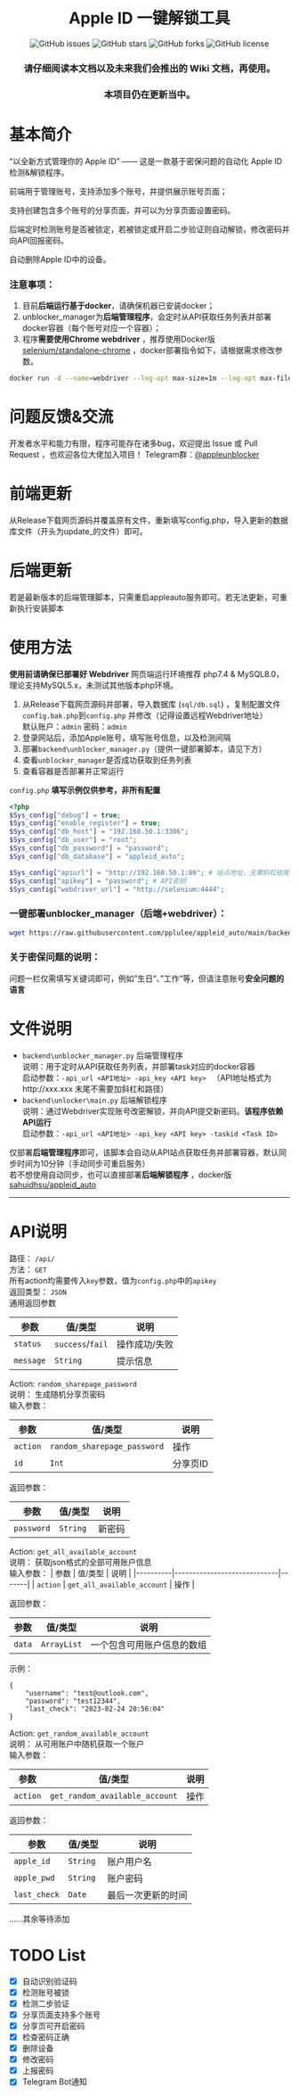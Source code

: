 <h1 align="center">Apple ID 一键解锁工具</h1>
<p align="center">
    <a href="https://github.com/pplulee/appleid_auto/issues" style="text-decoration:none">
        <img src="https://img.shields.io/github/issues/pplulee/appleid_auto.svg" alt="GitHub issues"/>
    </a>
    <a href="https://github.com/pplulee/appleid_auto/stargazers" style="text-decoration:none" >
        <img src="https://img.shields.io/github/stars/pplulee/appleid_auto.svg" alt="GitHub stars"/>
    </a>
    <a href="https://github.com/pplulee/appleid_auto/network" style="text-decoration:none" >
        <img src="https://img.shields.io/github/forks/pplulee/appleid_auto.svg" alt="GitHub forks"/>
    </a>
    <a href="https://github.com/pplulee/apple_auto/blob/main/LICENSE" style="text-decoration:none" >
        <img src="https://img.shields.io/github/license/pplulee/appleid_auto" alt="GitHub license"/>
    </a>
</p>
<h3 align="center">请仔细阅读本文档以及未来我们会推出的 Wiki 文档，再使用。</h3>  
<h3 align="center">本项目仍在更新当中。</h3>

# 基本简介

“以全新方式管理你的 Apple ID” —— 这是一款基于密保问题的自动化 Apple ID 检测&解锁程序。

前端用于管理账号，支持添加多个账号，并提供展示账号页面；

支持创建包含多个账号的分享页面，并可以为分享页面设置密码。

后端定时检测账号是否被锁定，若被锁定或开启二步验证则自动解锁，修改密码并向API回报密码。

自动删除Apple ID中的设备。

### 注意事项：

1. 目前**后端运行基于docker**，请确保机器已安装docker；
2. unblocker_manager为**后端管理程序**，会定时从API获取任务列表并部署docker容器（每个账号对应一个容器）；
3. 程序**需要使用Chrome webdriver**
   ，推荐使用Docker版 [selenium/standalone-chrome](https://hub.docker.com/r/selenium/standalone-chrome)
   ，docker部署指令如下，请根据需求修改参数。

```bash
docker run -d --name=webdriver --log-opt max-size=1m --log-opt max-file=1 --shm-size="2g" --restart=always -e SE_NODE_MAX_SESSIONS=10 -e SE_NODE_OVERRIDE_MAX_SESSIONS=true -e SE_SESSION_RETRY_INTERVAL=1 -e SE_VNC_VIEW_ONLY=1 -p 4444:4444 -p 5900:5900 selenium/standalone-chrome
```

# 问题反馈&交流

开发者水平和能力有限，程序可能存在诸多bug，欢迎提出 Issue 或 Pull Request ，也欢迎各位大佬加入项目！
Telegram群：[@appleunblocker](https://t.me/appleunblocker)

# 前端更新

从Release下载网页源码并覆盖原有文件，重新填写config.php，导入更新的数据库文件（开头为update_的文件）即可。

# 后端更新

若是最新版本的后端管理脚本，只需重启appleauto服务即可。若无法更新，可重新执行安装脚本

# 使用方法

**使用前请确保已部署好 Webdriver**
网页端运行环境推荐 php7.4 & MySQL8.0，理论支持MySQL5.x，未测试其他版本php环境。

1. 从Release下载网页源码并部署，导入数据库 (`sql/db.sql`) ，复制配置文件`config.bak.php`到`config.php`
   并修改（记得设置远程Webdriver地址） \
   默认账户：`admin` 密码：`admin`
2. 登录网站后，添加Apple账号，填写账号信息，以及检测间隔
3. 部署`backend\unblocker_manager.py`（提供一键部署脚本，请见下方）
4. 查看`unblocker_manager`是否成功获取到任务列表
5. 查看容器是否部署并正常运行

`config.php` **填写示例仅供参考，非所有配置**

```php
<?php
$Sys_config["debug"] = true;
$Sys_config["enable_register"] = true;
$Sys_config["db_host"] = "192.168.50.1:3306";
$Sys_config["db_user"] = "root";
$Sys_config["db_password"] = "password";
$Sys_config["db_database"] = "appleid_auto";

$Sys_config["apiurl"] = "http://192.168.50.1:80"; # 站点地址，无需斜杠结尾
$Sys_config["apikey"] = "password"; # API密钥
$Sys_config["webdriver_url"] = "http://selenium:4444";
```

### 一键部署unblocker_manager（后端+webdriver）：

```bash
wget https://raw.githubusercontent.com/pplulee/appleid_auto/main/backend/install_unblocker.sh -O install_unblocker.sh && bash install_unblocker.sh
```

### 关于密保问题的说明：

问题一栏仅需填写关键词即可，例如”生日“、”工作“等，但请注意账号**安全问题的语言**

# 文件说明

- `backend\unblocker_manager.py` 后端管理程序 \
  说明：用于定时从API获取任务列表，并部署task对应的docker容器 \
  启动参数：`-api_url <API地址> -api_key <API key> ` （API地址格式为http://xxx.xxx 末尾不需要加斜杠和路径）
- `backend\unlocker\main.py` 后端解锁程序 \
  说明：通过Webdriver实现账号改密解锁，并向API提交新密码。**该程序依赖API运行** \
  启动参数：`-api_url <API地址> -api_key <API key> -taskid <Task ID>`

仅部署**后端管理程序**即可，该脚本会自动从API站点获取任务并部署容器，默认同步时间为10分钟（手动同步可重启服务） \
若不想使用自动同步，也可以直接部署**后端解锁程序**
，docker版 [sahuidhsu/appleid_auto](https://hub.docker.com/r/sahuidhsu/appleid_auto)

---

# API说明

路径： `/api/` \
方法： `GET` \
所有action均需要传入`key`参数，值为`config.php`中的`apikey` \
返回类型： `JSON` \
通用返回参数 


| 参数        | 值/类型             | 说明      |
|-----------|------------------|---------|
| `status`  | `success`/`fail` | 操作成功/失败 |
| `message` | `String`         | 提示信息    |

Action: `random_sharepage_password` \
说明： 生成随机分享页密码 \
输入参数：

| 参数       | 值/类型                        | 说明    |
|----------|-----------------------------|-------|
| `action` | `random_sharepage_password` | 操作    |
| `id`     | `Int`                       | 分享页ID |

返回参数：

| 参数         | 值/类型     | 说明  |
|------------|----------|-----|
| `password` | `String` | 新密码 |

Action: `get_all_available_account` \
说明： 获取json格式的全部可用账户信息 \
输入参数：
| 参数       | 值/类型                        | 说明    |
|----------|-----------------------------|-------|
| `action` | `get_all_available_account` | 操作    |

返回参数：

| 参数         | 值/类型     | 说明  |
|------------|----------|-----|
| `data` | `ArrayList` | 一个包含可用账户信息的数组 
示例：
```
{
    "username": "test@outlook.com",
    "password": "test12344",
    "last_check": "2023-02-24 20:56:04"
} 
```

Action: `get_random_available_account` \
说明： 从可用账户中随机获取一个账户  \
输入参数：

| 参数       | 值/类型                        | 说明    |
|----------|-----------------------------|-------|
| `action` | `get_random_available_account` | 操作    |

返回参数：

| 参数         | 值/类型     | 说明  |
|------------|----------|-----|
| `apple_id` | `String` | 账户用户名
| `apple_pwd` | `String` | 账户密码 
| `last_check` | `Date` | 最后一次更新的时间





……其余等待添加

# TODO List

- [x] 自动识别验证码
- [x] 检测账号被锁
- [x] 检测二步验证
- [x] 分享页面支持多个账号
- [x] 分享页可开启密码
- [x] 检查密码正确
- [x] 删除设备
- [x] 修改密码
- [x] 上报密码
- [x] Telegram Bot通知
